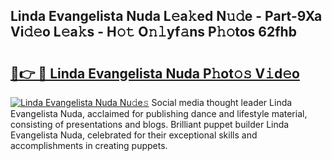 ## Linda Evangelista Nuda L𝚎a𝚔ed N𝚞𝚍e - Part-9Xa Vi𝚍𝚎o L𝚎a𝚔s - H𝚘𝚝 O𝚗𝚕yf𝚊ns P𝚑𝚘tos 62fhb

# <h2><a href="http://kf6evh0.oniu.top/?m=Linda+Evangelista+Nuda">🔗👉 🔴 Linda Evangelista Nuda P𝚑ot𝚘𝚜 V𝚒d𝚎o</a></h2>

[![Linda Evangelista Nuda Nu𝚍e𝚜](https://i.imgur.com/0qMVB7G.gif)](http://kf6evh0.oniu.top/?m=Linda+Evangelista+Nuda)
Social media thought leader Linda Evangelista Nuda, acclaimed for publishing dance and lifestyle material, consisting of presentations and blogs. Brilliant puppet builder Linda Evangelista Nuda, celebrated for their exceptional skills and accomplishments in creating puppets.  
